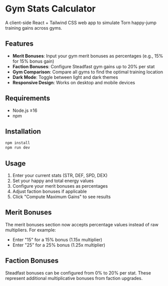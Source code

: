 # Gym Stats Calculator

A client-side React + Tailwind CSS web app to simulate Torn happy-jump training gains across gyms.

## Features

- **Merit Bonuses**: Input your gym merit bonuses as percentages (e.g., 15% for 15% bonus gain)
- **Faction Bonuses**: Configure Steadfast gym gains up to 20% per stat
- **Gym Comparison**: Compare all gyms to find the optimal training location
- **Dark Mode**: Toggle between light and dark themes
- **Responsive Design**: Works on desktop and mobile devices

## Requirements

- Node.js ≥16
- npm

## Installation

```bash
npm install
npm run dev
```

## Usage

1. Enter your current stats (STR, DEF, SPD, DEX)
2. Set your happy and total energy values
3. Configure your merit bonuses as percentages
4. Adjust faction bonuses if applicable
5. Click "Compute Maximum Gains" to see results

## Merit Bonuses

The merit bonuses section now accepts percentage values instead of raw multipliers. For example:
- Enter "15" for a 15% bonus (1.15x multiplier)
- Enter "25" for a 25% bonus (1.25x multiplier)

## Faction Bonuses

Steadfast bonuses can be configured from 0% to 20% per stat. These represent additional multiplicative bonuses from faction upgrades.